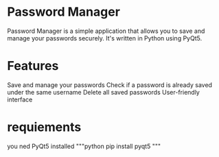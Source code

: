 # Password Manager
Password Manager is a simple application that allows you to save and manage your passwords securely. It's written in Python using PyQt5.

# Features
Save and manage your passwords
Check if a password is already saved under the same username
Delete all saved passwords
User-friendly interface
# requiements
you ned PyQt5 installed
"""python
pip install pyqt5
"""
